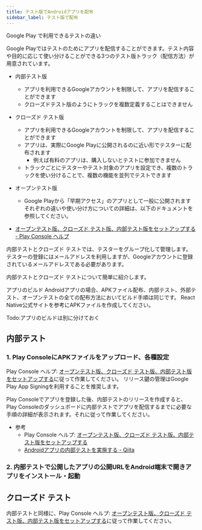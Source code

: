 ```yaml
---
title: テスト版でAndroidアプリを配布
sidebar_label: テスト版で配布
---
```



Google Play で利用できるテストの違い

Google Playではテストのためにアプリを配信することができます。テスト内容や目的に応じて使い分けることができる3つのテスト版トラック（配信方法）が用意されています。


 - 内部テスト版
    - アプリを利用できるGoogleアカウントを制限して、アプリを配信することができます
    - クローズドテスト版のようにトラックを複数定義することはできません
 - クローズド テスト版
    - アプリを利用できるGoogleアカウントを制限して、アプリを配信することができます
    - アプリは、実際にGoogle Playに公開されるのに近い形でテスターに配布されます
      - 例えば有料のアプリは、購入しないとテストに参加できません
    - トラックごとにテスターやテスト対象のアプリを設定でき、複数のトラックを使い分けることで、複数の機能を並列でテストできます
 - オープンテスト版
    - Google Playから「早期アクセス」のアプリとして一般に公開されます
それぞれの違いや使い分け方についての詳細は、以下のドキュメントを参照してください。

 - [オープンテスト版、クローズド テスト版、内部テスト版をセットアップする - Play Console ヘルプ](https://support.google.com/googleplay/android-developer/answer/9845334?hl=ja&visit_id=637534600531183904-3822568075&rd=1)

内部テストとクローズド テストでは、テスターをグループ化して管理します。テスターの登録にはメールアドレスを利用しますが、Googleアカウントに登録されているメールアドレスである必要があります。

内部テストとクローズド テストについて簡単に紹介します。



アプリのビルド
Androidアプリの場合、APKファイル配布、内部テスト、外部テスト、オープンテストの全ての配布方法においてビルド手順は同じです。
React Native公式サイトを参考にAPKファイルを作成してください。

Todo:アプリのビルドは別に分けておく

## 内部テスト

### 1. Play ConsoleにAPKファイルをアップロード、各種設定

Play Console ヘルプ: [オープンテスト版、クローズド テスト版、内部テスト版をセットアップする](https://support.google.com/googleplay/android-developer/answer/3131213?hl=ja)に従って作業してください。
リリース鍵の管理はGoogle Play App Signingを利用することを推奨します。

Play Consoleでアプリを登録した後、内部テストのリリースを作成すると、Play Consoleのダッシュボードに内部テストでアプリを配信するまでに必要な手順の詳細が表示されます。それに従って作業してください。

- 参考
  - Play Console ヘルプ: [オープンテスト版、クローズド テスト版、内部テスト版をセットアップする](https://support.google.com/googleplay/android-developer/answer/3131213?hl=ja)
  - [Androidアプリの内部テストを実施する - Qiita](https://qiita.com/taketakekaho/items/0d2fe1f4204015414863)


### 2. 内部テストで公開したアプリの公開URLをAndroid端末で開きアプリをインストール・起動


## クローズド テスト

内部テストと同様に、Play Console ヘルプ: [オープンテスト版、クローズド テスト版、内部テスト版をセットアップする](https://support.google.com/googleplay/android-developer/answer/3131213?hl=ja)に従って作業してください。